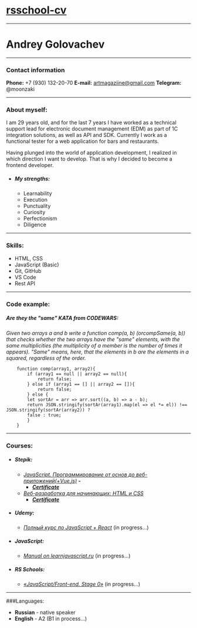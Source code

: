 # [rsschool-cv]() 
----
# Andrey Golovachev
---
### Contact information

**Phone:** +7 (930) 132-20-70
**E-mail:** artmagaziine@gmail.com
**Telegram:** @moonzaki

---


### About myself:

I am 29 years old, and for the last 7 years I have worked as a technical support lead for
electronic document management (EDM) as part of 1C integration solutions, as well as API and SDK. Currently I work as a functional tester for a web application for bars and restaurants.

Having plunged into the world of application development, I realized in which direction I want to develop.
That is why I decided to become a frontend developer.

- ##### My strengths:
  + Learnability
  + Execution
  + Punctuality
  + Curiosity
  + Perfectionism
  + Diligence
---
### Skills:

- HTML, CSS
- JavaScript (Basic)
- Git, GitHub
- VS Code
- Rest API
---
### Code example:
##### Are they the "same" KATA from CODEWARS:
*Given two arrays a and b write a function comp(a, b) (orcompSame(a, b)) that checks whether the two arrays have the "same" elements, with the same multiplicities (the multiplicity of a member is the number of times it appears). "Same" means, here, that the elements in b are the elements in a squared, regardless of the order.*
```JS
    function comp(array1, array2){
        if (array1 == null || array2 == null){
            return false;
        } else if (array1 == [] || array2 == []){
            return false;
        } else {
        let sortAr = arr => arr.sort((a, b) => a - b);
        return JSON.stringify(sortAr(array1).map(el => el *= el)) !==  JSON.stringify(sortAr(array2)) ?
        false : true;
        }
    }
```

---
### Courses:

- ##### Stepik:
    - [*JavaScript. Программирование от основ до веб-приложений(+Vue.js)*](https://stepik.org/course/53182/promo#toc) **-** 
        - [_**Certificate**_](https://stepik.org/cert/1510625) 
    - [*Веб-разработка для начинающих: HTML и CSS*](https://stepik.org/course/38218/promo)
        - [_**Certificate**_](https://stepik.org/cert/248613) 
- ##### Udemy:
    - [*Полный курс по JavaScript + React*](https://www.udemy.com/course/javascript_full/) (in progress...)
- ##### JavaScript:
    - [*Manual on learnjavascript.ru*](https://learnjavascript.ru) (in progress...)
- ##### RS Schools:
    - [*«JavaScript/Front-end. Stage 0»*](https://rs.school/js-stage0/) (in progress...)
---

###Languages:
- **Russian** - native speaker
- **English** - A2 (B1 in process…) 